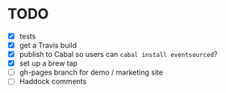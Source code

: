 TODO
=======

- [x] tests
- [x] get a Travis build
- [x] publish to Cabal so users can `cabal install eventsourced`?
- [x] set up a brew tap
- [ ] gh-pages branch for demo / marketing site
- [ ] Haddock comments
